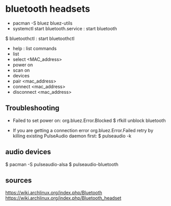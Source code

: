 # bluetooth headsets
- pacman -S bluez bluez-utils
- systemctl start bluetooth.service : start bluetooth

$ bluetoothctl  : start bluetoothctl
- help : list commands
- list
- select <MAC_address>
- power on
- scan on
- devices
- pair <mac_address>
- connect <mac_address>
- disconnect <mac_address>

## Troubleshooting
- Failed to set power on: org.bluez.Error.Blocked
$ rfkill unblock bluetooth

- If you are getting a connection error org.bluez.Error.Failed retry by killing existing PulseAudio daemon first:
$ pulseaudio -k

## audio devices
$ pacman -S pulseaudio-alsa
$ pulseaudio-bluetooth


## sources
https://wiki.archlinux.org/index.php/Bluetooth
https://wiki.archlinux.org/index.php/Bluetooth_headset

